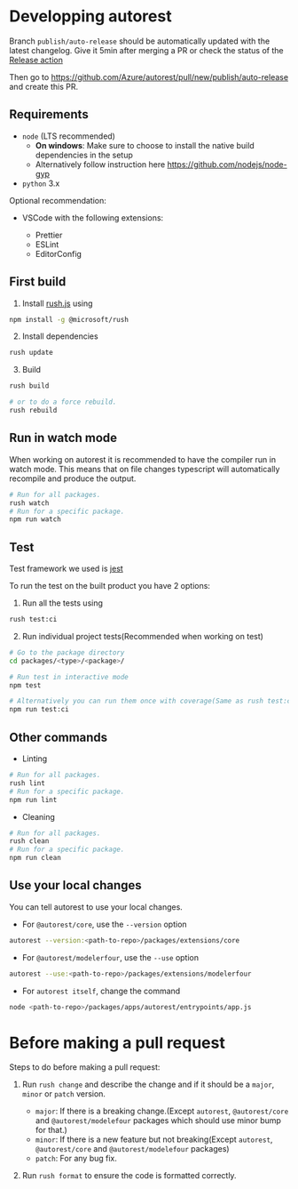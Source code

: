 # Developping autorest

Branch `publish/auto-release` should be automatically updated with the latest changelog. Give it 5min after merging a PR or check the status of the [Release action](https://github.com/Azure/autorest/actions/workflows/release.yml)

Then go to https://github.com/Azure/autorest/pull/new/publish/auto-release and create this PR.

## Requirements

- `node` (LTS recommended)
  - **On windows**: Make sure to choose to install the native build dependencies in the setup
  - Alternatively follow instruction here https://github.com/nodejs/node-gyp
- `python` 3.x

Optional recommendation:

- VSCode with the following extensions:

  - Prettier
  - ESLint
  - EditorConfig

## First build

1. Install [rush.js](https://rushjs.io/pages/intro/get_started/) using

```bash
npm install -g @microsoft/rush
```

2. Install dependencies

```bash
rush update
```

3. Build

```bash
rush build

# or to do a force rebuild.
rush rebuild
```

## Run in watch mode

When working on autorest it is recommended to have the compiler run in watch mode. This means that on file changes typescript will automatically recompile and produce the output.

```bash
# Run for all packages.
rush watch
# Run for a specific package.
npm run watch
```

## Test

Test framework we used is [jest](https://jestjs.io/)

To run the test on the built product you have 2 options:

1. Run all the tests using

```bash
rush test:ci
```

2. Run individual project tests(Recommended when working on test)

```bash
# Go to the package directory
cd packages/<type>/<package>/

# Run test in interactive mode
npm test

# Alternatively you can run them once with coverage(Same as rush test:ci)
npm run test:ci
```

## Other commands

- Linting

```bash
# Run for all packages.
rush lint
# Run for a specific package.
npm run lint
```

- Cleaning

```bash
# Run for all packages.
rush clean
# Run for a specific package.
npm run clean
```

## Use your local changes

You can tell autorest to use your local changes.

- For `@autorest/core`, use the `--version` option

```bash
autorest --version:<path-to-repo>/packages/extensions/core
```

- For `@autorest/modelerfour`, use the `--use` option

```bash
autorest --use:<path-to-repo>/packages/extensions/modelerfour
```

- For `autorest itself`, change the command

```bash
node <path-to-repo>/packages/apps/autorest/entrypoints/app.js
```

# Before making a pull request

Steps to do before making a pull request:

1. Run `rush change` and describe the change and if it should be a `major`, `minor` or `patch` version.

   - `major`: If there is a breaking change.(Except `autorest`, `@autorest/core` and `@autorest/modelefour` packages which should use minor bump for that.)
   - `minor`: If there is a new feature but not breaking(Except `autorest`, `@autorest/core` and `@autorest/modelefour` packages)
   - `patch`: For any bug fix.

2. Run `rush format` to ensure the code is formatted correctly.
